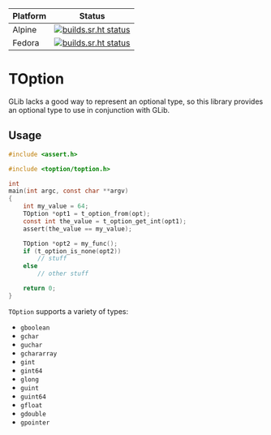 | Platform | Status                                                                                                                                  |
| -------- | --------------------------------------------------------------------------------------------------------------------------------------- |
| Alpine   | [![builds.sr.ht status](https://builds.sr.ht/~tristan957/toption/alpine.yml.svg)](https://builds.sr.ht/~tristan957/toption/alpine.yml?) |
| Fedora   | [![builds.sr.ht status](https://builds.sr.ht/~tristan957/toption/fedora.yml.svg)](https://builds.sr.ht/~tristan957/toption/fedora.yml?) |

# TOption

GLib lacks a good way to represent an optional type, so this library provides
an optional type to use in conjunction with GLib.

## Usage

```c
#include <assert.h>

#include <toption/toption.h>

int
main(int argc, const char **argv)
{
    int my_value = 64;
    TOption *opt1 = t_option_from(opt);
    const int the_value = t_option_get_int(opt1);
    assert(the_value == my_value);

    TOption *opt2 = my_func();
    if (t_option_is_none(opt2))
        // stuff
    else
        // other stuff

    return 0;
}
```

`TOption` supports a variety of types:

* `gboolean`
* `gchar`
* `guchar`
* `gchararray`
* `gint`
* `gint64`
* `glong`
* `guint`
* `guint64`
* `gfloat`
* `gdouble`
* `gpointer`
